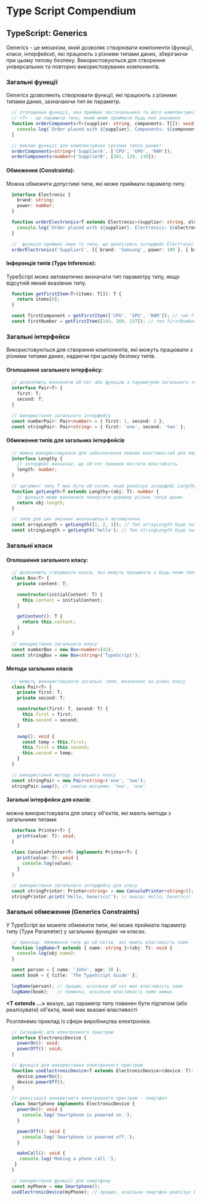 # Type Script Compendium

## TypeScript: Generics

Generics - це механізм, який дозволяє створювати компоненти (функції, класи, інтерфейси), які працюють з різними типами даних, зберігаючи при цьому типову безпеку. 
Використовуються для створення універсальних та повторно використовуваних компонентів.

### Загальні функції

Generics дозволяють створювати функції, які працюють з різними типами даних, зазначаючи тип як параметр.

```typescript
  // оголошення функції, яка приймає постачальника та його комплектуючі
  // <T> - це параметр типу, який може приймати будь-яке значення
  function orderComponents<T>(supplier: string, components: T[]): void {
    console.log(`Order placed with ${supplier}. Components: ${components.join(', ')}`);
  }

  // виклик функції для комплектуючих (різних типів даних)
  orderComponents<string>('SupplierA', ['CPU', 'GPU', 'RAM']);
  orderComponents<number>('SupplierB', [101, 129, 136]);
```

#### Обмеження (Constraints):

Можна обмежити допустимі типи, які може приймати параметр типу. 

```typescript
  interface Electronic {
    brand: string;
    power: number;
  }

  function orderElectronics<T extends Electronic>(supplier: string, electronics: T[]): void {
    console.log(`Order placed with ${supplier}. Electronics: ${electronics.map(e => e.brand).join(', ')}`);
  }

  //  функція приймає лише ті типи, що реалізують інтерфейс Electronic
  orderElectronics('SupplierC', [{ brand: 'Samsung', power: 100 }, { brand: 'Sony', power: 120 }]);
```

#### Інференція типів (Type Inference):

TypeScript може автоматично визначати тип параметру типу, якщо відсутній явний вказівник типу.

```typescript
  function getFirstItem<T>(items: T[]): T {
    return items[0];
  }

  const firstComponent = getFirstItem(['CPU', 'GPU', 'RAM']); // тип firstComponent буде string
  const firstNumber = getFirstItem([143, 209, 137]); // тип firstNumber буде number
```

### Загальні інтерфейси

Використовуються для створення компонентів, які можуть працювати з різними типами даних, надаючи при цьому безпеку типів.

#### Оголошення загального інтерфейсу:

```typescript
  // дозволяють визначити об'єкт або функцію з параметром загального типу
  interface Pair<T> {
    first: T;
    second: T;
  }

  // використання загального інтерфейсу
  const numberPair: Pair<number> = { first: 1, second: 2 };
  const stringPair: Pair<string> = { first: 'one', second: 'two' };
```

#### Обмеження типів для загальних інтерфейсів

```typescript
  // можна використовувати для забезпечення певних властивостей для переданих типів
  interface Lengthy {
    // інтерфейс визначає, що об'єкт повинен містити властивість 
    length: number;
  }

  // аргумент типу T має бути об'єктом, який реалізує інтерфейс Lengthy
  function getLength<T extends Lengthy>(obj: T): number {
    // функція може визначено повертати довжину різних типів даних
    return obj.length;
  }

  // типи для цих змінних визначаються автоматично
  const arrayLength = getLength([1, 2, 3]); // Тип arrayLength буде number
  const stringLength = getLength('hello'); // Тип stringLength буде number
```

### Загальні класи

#### Оголошення загального класу:

```typescript
  // дозволяють створювати класи, які можуть працювати з будь-яким типом даних
  class Box<T> {
    private content: T;

    constructor(initialContent: T) {
      this.content = initialContent;
    }

    getContent(): T {
      return this.content;
    }
  }

  // використання загального класу
  const numberBox = new Box<number>(42);
  const stringBox = new Box<string>('TypeScript');

```

#### Методи загальних класів

```typescript
  // можуть використовувати загальні типи, визначені на рівні класу
  class Pair<T> {
    private first: T;
    private second: T;

    constructor(first: T, second: T) {
      this.first = first;
      this.second = second;
    }

    swap(): void {
      const temp = this.first;
      this.first = this.second;
      this.second = temp;
    }
  }

  // використання методу загального класу
  const stringPair = new Pair<string>('one', 'two');
  stringPair.swap(); // заміна місцями: 'two', 'one'
```

#### Загальні інтерфейси для класів:

можна використовувати для опису об'єктів, які мають методи з загальними типами

```typescript
  interface Printer<T> {
    print(value: T): void;
  }

  class ConsolePrinter<T> implements Printer<T> {
    print(value: T): void {
      console.log(value);
    }
  }

  // використання загального інтерфейсу для класу
  const stringPrinter: Printer<string> = new ConsolePrinter<string>();
  stringPrinter.print('Hello, Generics!'); // вивід: Hello, Generics!
```

### Загальні обмеження (Generics Constraints)

У TypeScript ви можете обмежити типи, які може приймати параметр типу (Type Parameter) у загальних функціях чи класах. 

```typescript
  // приклад: обмеження типу до об'єктів, які мають властивість name
  function logName<T extends { name: string }>(obj: T): void {
    console.log(obj.name);
  }

  const person = { name: 'John', age: 30 };
  const book = { title: 'The TypeScript Guide' };

  logName(person); // працює, оскільки об'єкт має властивість name
  logName(book);   // помилка, оскільки властивості name немає
```

**<T extends ...>** вказує, що параметр типу повинен бути підтипом (або реалізувати) об'єкта, який має вказані властивості

Розглянемо приклад із сфери виробництва електроніки.
```typescript
  // інтерфейс для електронного пристрою
  interface ElectronicDevice {
    powerOn(): void;
    powerOff(): void;
  }

  // функція для використання електронного пристрою
  function useElectronicDevice<T extends ElectronicDevice>(device: T): void {
    device.powerOn();
    device.powerOff();
  }

  // реалізація конкретного електронного пристрою - смартфон
  class Smartphone implements ElectronicDevice {
    powerOn(): void {
      console.log('Smartphone is powered on.');
    }

    powerOff(): void {
      console.log('Smartphone is powered off.');
    }

    makeCall(): void {
     console.log('Making a phone call.');
   }
  }

  // використання функції для смартфону
  const myPhone = new Smartphone();
  useElectronicDevice(myPhone); // працює, оскільки смартфон реалізує ElectronicDevice

```







